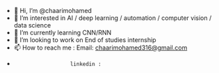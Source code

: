 - 👋 Hi, I’m @chaarimohamed
- 👀 I’m interested in AI / deep learning / automation / computer vision / data science
- 🌱 I’m currently learning CNN/RNN
- 💞️ I’m looking to work on End of studies internship
- 📫 How to reach me : Email: chaarimohamed316@gmail.com  
-                       linkedin : 

<!---
chaarimohamed/chaarimohamed is a ✨ special ✨ repository because its `README.md` (this file) appears on your GitHub profile.
You can click the Preview link to take a look at your changes.
--->
